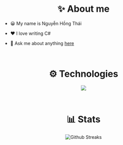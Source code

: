 
  <h1 align="center">✨ About me</h1>
  
- 😀 My name is Nguyễn Hồng Thái

- ❤️ I love writing C#

- 💬 Ask me about anything [here](https://github.com/slimaeus/slimaeus/issues)
<br>

<h1 align="center">⚙ Technologies</h1>

<p align="center">
  <a href="https://skillicons.dev">
    <img src="https://skillicons.dev/icons?i=cs,js,ts,dart,postgres,mongodb,redis,rabbitmq,visualstudio,vscode,postman,github,dotnet,react,flutter,nextjs,azure,vercel,docker,k8s,html,css,bootstrap,jquery&perline=12" />
  </a>
</p>

<br>

<h1 align="center">📊 Stats</h1>

<p align="center">
  <img alt="Github Streaks" src="https://github-readme-streak-stats.herokuapp.com/?user=slimaeus&theme=dracula&hide_border=true&card_width=600" />
</p>

<br>
